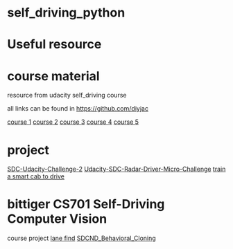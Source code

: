 # self_driving_python

# Useful resource
# course material
resource from udacity self_driving course

all links can be found in https://github.com/diyjac

[course 1](https://github.com/diyjac/SDC-P1)
[course 2](https://github.com/diyjac/SDC-P2)
[course 3](https://github.com/diyjac/SDC-P3)
[course 4](https://github.com/diyjac/SDC-P4)
[course 5](https://github.com/diyjac/SDC-P5)


# project
[SDC-Udacity-Challenge-2](https://github.com/diyjac/SDC-Udacity-Challenge-2)
[Udacity-SDC-Radar-Driver-Micro-Challenge](https://github.com/diyjac/Udacity-SDC-Radar-Driver-Micro-Challenge)
[train a smart cab to drive](https://github.com/diyjac/smartcab)

# bittiger CS701 Self-Driving Computer Vision
course project 
[lane find](https://github.com/andrewraharjo/SDCND-LaneLines)
[SDCND_Behavioral_Cloning](https://github.com/andrewraharjo/SDCND_Behavioral_Cloning)

